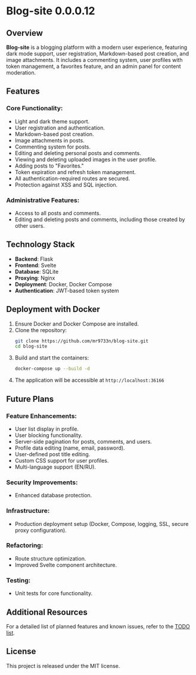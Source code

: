 # Blog-site 0.0.0.12

## Overview

**Blog-site** is a blogging platform with a modern user experience, featuring dark mode support, user registration, Markdown-based post creation, and image attachments. It includes a commenting system, user profiles with token management, a favorites feature, and an admin panel for content moderation.

## Features

### Core Functionality:

- Light and dark theme support.
- User registration and authentication.
- Markdown-based post creation.
- Image attachments in posts.
- Commenting system for posts.
- Editing and deleting personal posts and comments.
- Viewing and deleting uploaded images in the user profile.
- Adding posts to "Favorites."
- Token expiration and refresh token management.
- All authentication-required routes are secured.
- Protection against XSS and SQL injection.

### Administrative Features:

- Access to all posts and comments.
- Editing and deleting posts and comments, including those created by other users.

## Technology Stack

- **Backend**: Flask
- **Frontend**: Svelte
- **Database**: SQLite
- **Proxying**: Nginx
- **Deployment**: Docker, Docker Compose
- **Authentication**: JWT-based token system

## Deployment with Docker

1. Ensure Docker and Docker Compose are installed.
2. Clone the repository:
   ```sh
   git clone https://github.com/mr9733n/blog-site.git
   cd blog-site
   ```
3. Build and start the containers:
   ```sh
   docker-compose up --build -d
   ```
4. The application will be accessible at `http://localhost:36166`

## Future Plans

### Feature Enhancements:

- User list display in profile.
- User blocking functionality.
- Server-side pagination for posts, comments, and users.
- Profile data editing (name, email, password).
- User-defined post title editing.
- Custom CSS support for user profiles.
- Multi-language support (EN/RU).

### Security Improvements:

- Enhanced database protection.

### Infrastructure:

- Production deployment setup (Docker, Compose, logging, SSL, secure proxy configuration).

### Refactoring:

- Route structure optimization.
- Improved Svelte component architecture.

### Testing:

- Unit tests for core functionality.

## Additional Resources

For a detailed list of planned features and known issues, refer to the [TODO list](https://github.com/mr9733n/blog-site/blob/main/todo.md).

## License

This project is released under the MIT license.

